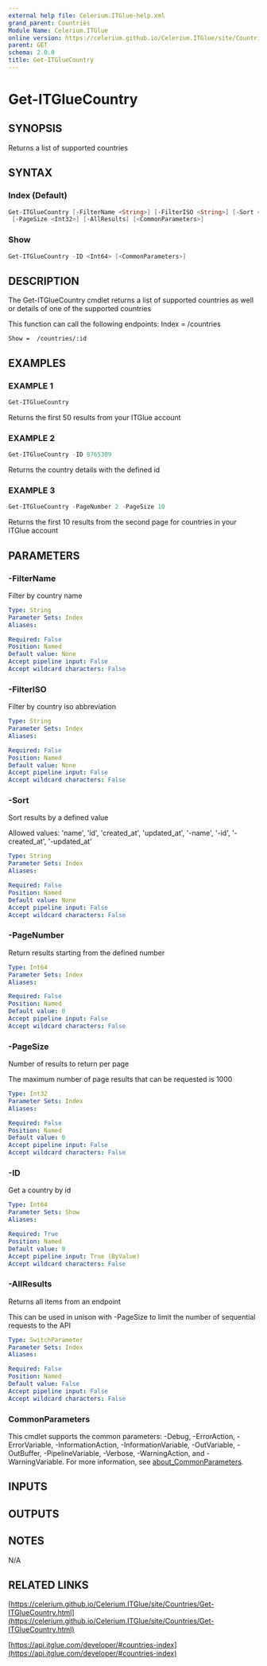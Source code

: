 ```yaml
---
external help file: Celerium.ITGlue-help.xml
grand_parent: Countries
Module Name: Celerium.ITGlue
online version: https://celerium.github.io/Celerium.ITGlue/site/Countries/Get-ITGlueCountry.html
parent: GET
schema: 2.0.0
title: Get-ITGlueCountry
---
```


# Get-ITGlueCountry

## SYNOPSIS
Returns a list of supported countries

## SYNTAX

### Index (Default)
```powershell
Get-ITGlueCountry [-FilterName <String>] [-FilterISO <String>] [-Sort <String>] [-PageNumber <Int64>]
 [-PageSize <Int32>] [-AllResults] [<CommonParameters>]
```

### Show
```powershell
Get-ITGlueCountry -ID <Int64> [<CommonParameters>]
```

## DESCRIPTION
The Get-ITGlueCountry cmdlet returns a list of supported countries
as well or details of one of the supported countries

This function can call the following endpoints:
    Index = /countries

    Show =  /countries/:id

## EXAMPLES

### EXAMPLE 1
```powershell
Get-ITGlueCountry
```

Returns the first 50 results from your ITGlue account

### EXAMPLE 2
```powershell
Get-ITGlueCountry -ID 8765309
```

Returns the country details with the defined id

### EXAMPLE 3
```powershell
Get-ITGlueCountry -PageNumber 2 -PageSize 10
```

Returns the first 10 results from the second page for countries
in your ITGlue account

## PARAMETERS

### -FilterName
Filter by country name

```yaml
Type: String
Parameter Sets: Index
Aliases:

Required: False
Position: Named
Default value: None
Accept pipeline input: False
Accept wildcard characters: False
```

### -FilterISO
Filter by country iso abbreviation

```yaml
Type: String
Parameter Sets: Index
Aliases:

Required: False
Position: Named
Default value: None
Accept pipeline input: False
Accept wildcard characters: False
```

### -Sort
Sort results by a defined value

Allowed values:
'name', 'id', 'created_at', 'updated_at',
'-name', '-id', '-created_at', '-updated_at'

```yaml
Type: String
Parameter Sets: Index
Aliases:

Required: False
Position: Named
Default value: None
Accept pipeline input: False
Accept wildcard characters: False
```

### -PageNumber
Return results starting from the defined number

```yaml
Type: Int64
Parameter Sets: Index
Aliases:

Required: False
Position: Named
Default value: 0
Accept pipeline input: False
Accept wildcard characters: False
```

### -PageSize
Number of results to return per page

The maximum number of page results that can be
requested is 1000

```yaml
Type: Int32
Parameter Sets: Index
Aliases:

Required: False
Position: Named
Default value: 0
Accept pipeline input: False
Accept wildcard characters: False
```

### -ID
Get a country by id

```yaml
Type: Int64
Parameter Sets: Show
Aliases:

Required: True
Position: Named
Default value: 0
Accept pipeline input: True (ByValue)
Accept wildcard characters: False
```

### -AllResults
Returns all items from an endpoint

This can be used in unison with -PageSize to limit the number of
sequential requests to the API

```yaml
Type: SwitchParameter
Parameter Sets: Index
Aliases:

Required: False
Position: Named
Default value: False
Accept pipeline input: False
Accept wildcard characters: False
```

### CommonParameters
This cmdlet supports the common parameters: -Debug, -ErrorAction, -ErrorVariable, -InformationAction, -InformationVariable, -OutVariable, -OutBuffer, -PipelineVariable, -Verbose, -WarningAction, and -WarningVariable. For more information, see [about_CommonParameters](http://go.microsoft.com/fwlink/?LinkID=113216).

## INPUTS

## OUTPUTS

## NOTES
N/A

## RELATED LINKS

[https://celerium.github.io/Celerium.ITGlue/site/Countries/Get-ITGlueCountry.html](https://celerium.github.io/Celerium.ITGlue/site/Countries/Get-ITGlueCountry.html)

[https://api.itglue.com/developer/#countries-index](https://api.itglue.com/developer/#countries-index)

